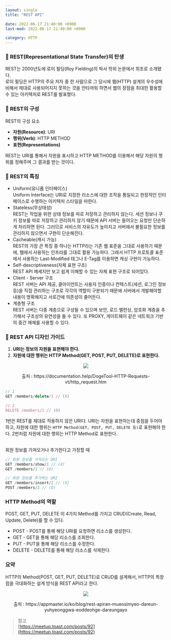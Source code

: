 ```yaml
---
layout: single
title: "REST API"

date: 2022-06-17 21:40:00 +0900
last-mod: 2022-06-17 21:40:00 +0900

category: HTTP
---
```


### 📌 REST(Representational State Transfer)의 탄생
REST는 2000년도에 로이 필딩(Roy Fielding)의 박사 학위 논문에서 최초로 소개됐다.<br>
로이 필딩은 HTTP의 주요 저자 중 한 사람으로 그 당시에 웹(HTTP) 설계의 우수성에 비해서 제대로 사용되어지지 못하는 것을 안타까워 하면서 웹의 장점을 최대한 활용할 수 있는 아키텍처로 REST를 발표했다.

### 📌 REST의 구성
REST의 구성 요소
- <b>자원(Resource)</b>: URI
- <b>행위(Verb)</b>: HTTP METHOD
- <b>표현(Representations)</b>

REST는 URI를 통해서 자원을 표시하고 HTTP METHOD를 이용해서 해당 자원의 행위를 정해주며 그 결과를 받는 것이다.

### 📌 REST의 특징
* Uniform(유니폼 인터페이스)<br>
Uniform Interface는 URI로 지정한 리소스에 대한 조작을 통일되고 한정적인 인터페이스로 수행하는 아키텍처 스타일을 마한다.
* Stateless(무상태성)<br>
REST는 작업을 위한 상태 정보를 따로 저장하고 관리하지 않는다. 세션 정보나 쿠키 정보를 따로 저장하고 관리하지 않기 때문에 API 서버는 들어오는 요청만 단순하게 처리하면 된다. 그러므로 서비스의 자유도가 높아지고 서버에서 불필요한 정보를 관리하지 않으면서 구현이 단순해진다.
* Cacheable(캐시 가능)<br>
REST의 가장 큰 특징 중 하나는 HTTP라는 기존 웹 표준을 그대로 사용하기 때문에, 웹에서 사용하는 인프라를 그대로 활용 가능하다. 그래서 HTTP 프로토콜 표준에서 사용하는 Last-Modified 태그나 E-Tag를 이용하면 캐싱 구현이 가능하다.
* Self-descriptiveness(자체 표현 구조)<br>
REST API 메세지만 보고 쉽게 이해할 수 있는 자체 표현 구조로 되어있다.
* Client - Server 구조<br>
REST 서버는 API 제공, 클아이언트는 사용자 인증이나 컨텍스트(세션, 로그인 정보 등)을 직접 관리하는 구조로 각각의 역할이 구분되기 때문에 서버에서 개발해야할 내용이 명확해지고 서로간에 의존성이 줄어든다.
* 계층형 구조<br>
REST 서버는 다중 계층으로 구성될 수 있으며 보안, 로드 밸런싱, 암호화 계층을 추가해서 구조상의 유연성을 둘 수 있다. 또 PROXY, 게이트웨이 같은 네트워크 기반의 중간 매체를 사용할 수 있다.

### 📌 REST API 디자인 가이드
1. <b>URI는 정보의 자원을 표현해야 한다.</b>
2. <b>자원에 대한 행위는 HTTP Method(GET, POST, PUT, DELETE)로 표현한다.</b>
<div style="margin:15px 0;text-align:center;">
  <img src="https://user-images.githubusercontent.com/89335307/174290601-9ede41ac-e965-4241-8db6-4032bf9b2770.png" style="max-width:500px;">
  <p>출처 : https://documentation.help/DogeTool-HTTP-Requests-vt/http_request.htm</p>
</div>

```javascript
// 1
GET /members/delete/1 // (X) 

// 2
DELETE /members/1 // (O)

```
1번은 REST를 제대로 적용하지 않은 URI다. URI는 자원을 표현하는데 중점을 두어야하고, 자원에 대한 행위는 `HTTP Method(GET, POST, PUT, DELETE 등)`로 표현해야 한다. 2번처럼 자원에 대한 행위는 HTTP Method로 표현한다.<br><br>

회원 정보를 가져오거나 추가한다고 가정할 때
```javascript
// 회원 정보를 가져오는 URI
GET /members/show/1 // (X)
GET /members/1 // (O)

// 회원 정보를 추가하는 URI
GET /members/insert/2 // (X)
POST /members/2 // (O)
```

### HTTP Method의 역할

POST, GET, PUT, DELETE 이 4가지 Method를 가지고 CRUD(Create, Read, Update, Delete)를 할 수 있다.
* POST - POST를 통해 해당 URI를 요청하면 리소스를 생성한다.
* GET - GET을 통해 해당 리소스를 조회한다.
* PUT - PUT을 통해 해당 리소스를 수정한다.
* DELETE - DELETE를 통해 해당 리소스를 삭제한다.


### 요약
HTTP의 Method(POST, GET, PUT, DELETE)로 CRUD를 설계해서, HTTP의 특장점을 극대화하는 설계 방식을 REST API라고 한다.

<div style="margin:15px 0;text-align:center;">
  <img src="https://user-images.githubusercontent.com/89335307/174290594-9438e564-0dbe-40d3-a9cd-b7f7aba60a0b.png" style="max-width:500px;">
  <p>출처 : https://appmaster.io/ko/blog/rest-apiran-mueosimyeo-dareun-yuhyeonggwa-eoddeohge-dareungayo</p>
</div>


> 참고<br>
> [https://meetup.toast.com/posts/92](https://meetup.toast.com/posts/92)